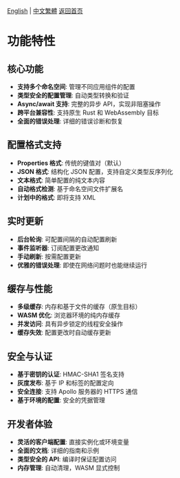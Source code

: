[English](../en/Features.md) | [中文繁體](../zh-TW/Features.md)
[返回首页](Home.md)

# 功能特性

## 核心功能

- **支持多个命名空间**: 管理不同应用组件的配置
- **类型安全的配置管理**: 自动类型转换和验证
- **Async/await 支持**: 完整的异步 API，实现非阻塞操作
- **跨平台兼容性**: 支持原生 Rust 和 WebAssembly 目标
- **全面的错误处理**: 详细的错误诊断和恢复

## 配置格式支持

- **Properties 格式**: 传统的键值对（默认）
- **JSON 格式**: 结构化 JSON 配置，支持自定义类型反序列化
- **文本格式**: 简单配置的纯文本内容
- **自动格式检测**: 基于命名空间文件扩展名
- **计划中的格式**: 即将支持 XML

## 实时更新

- **后台轮询**: 可配置间隔的自动配置刷新
- **事件监听器**: 订阅配置更改通知
- **手动刷新**: 按需配置更新
- **优雅的错误处理**: 即使在网络问题时也能继续运行

## 缓存与性能

- **多级缓存**: 内存和基于文件的缓存（原生目标）
- **WASM 优化**: 浏览器环境的纯内存缓存
- **并发访问**: 具有异步锁定的线程安全操作
- **缓存失效**: 配置更改时自动缓存更新

## 安全与认证

- **基于密钥的认证**: HMAC-SHA1 签名支持
- **灰度发布**: 基于 IP 和标签的配置定向
- **安全连接**: 支持 Apollo 服务器的 HTTPS 通信
- **基于环境的配置**: 安全的凭据管理

## 开发者体验

- **灵活的客户端配置**: 直接实例化或环境变量
- **全面的文档**: 详细的指南和示例
- **类型安全的 API**: 编译时保证配置访问
- **内存管理**: 自动清理，WASM 显式控制
